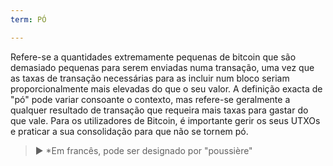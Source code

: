 ```yaml
---
term: PÓ

---
```

Refere-se a quantidades extremamente pequenas de bitcoin que são demasiado pequenas para serem enviadas numa transação, uma vez que as taxas de transação necessárias para as incluir num bloco seriam proporcionalmente mais elevadas do que o seu valor. A definição exacta de "pó" pode variar consoante o contexto, mas refere-se geralmente a qualquer resultado de transação que requeira mais taxas para gastar do que vale. Para os utilizadores de Bitcoin, é importante gerir os seus UTXOs e praticar a sua consolidação para que não se tornem pó.

> ► *Em francês, pode ser designado por "poussière"